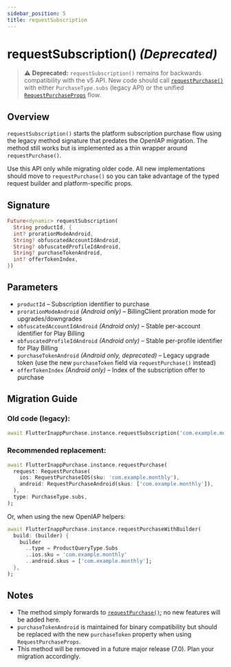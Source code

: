 ```yaml
---
sidebar_position: 5
title: requestSubscription
---
```


# requestSubscription() *(Deprecated)*

> ⚠️ **Deprecated:** `requestSubscription()` remains for backwards compatibility with the v5 API. New code should call [`requestPurchase()`](./request-purchase.md) with either `PurchaseType.subs` (legacy API) or the unified [`RequestPurchaseProps`](../../api/classes/flutter-inapp-purchase.md#requestpurchase) flow.

## Overview

`requestSubscription()` starts the platform subscription purchase flow using the legacy method signature that predates the OpenIAP migration. The method still works but is implemented as a thin wrapper around `requestPurchase()`.

Use this API only while migrating older code. All new implementations should move to `requestPurchase()` so you can take advantage of the typed request builder and platform-specific props.

## Signature

```dart
Future<dynamic> requestSubscription(
  String productId, {
  int? prorationModeAndroid,
  String? obfuscatedAccountIdAndroid,
  String? obfuscatedProfileIdAndroid,
  String? purchaseTokenAndroid,
  int? offerTokenIndex,
})
```

## Parameters

- `productId` – Subscription identifier to purchase
- `prorationModeAndroid` *(Android only)* – BillingClient proration mode for upgrades/downgrades
- `obfuscatedAccountIdAndroid` *(Android only)* – Stable per-account identifier for Play Billing
- `obfuscatedProfileIdAndroid` *(Android only)* – Stable per-profile identifier for Play Billing
- `purchaseTokenAndroid` *(Android only, deprecated)* – Legacy upgrade token (use the new `purchaseToken` field via `requestPurchase()` instead)
- `offerTokenIndex` *(Android only)* – Index of the subscription offer to purchase

## Migration Guide

### Old code (legacy):

```dart
await FlutterInappPurchase.instance.requestSubscription('com.example.monthly');
```

### Recommended replacement:

```dart
await FlutterInappPurchase.instance.requestPurchase(
  request: RequestPurchase(
    ios: RequestPurchaseIOS(sku: 'com.example.monthly'),
    android: RequestPurchaseAndroid(skus: ['com.example.monthly']),
  ),
  type: PurchaseType.subs,
);
```

Or, when using the new OpenIAP helpers:

```dart
await FlutterInappPurchase.instance.requestPurchaseWithBuilder(
  build: (builder) {
    builder
      ..type = ProductQueryType.Subs
      ..ios.sku = 'com.example.monthly'
      ..android.skus = ['com.example.monthly'];
  },
);
```

## Notes

- The method simply forwards to [`requestPurchase()`](./request-purchase.md); no new features will be added here.
- `purchaseTokenAndroid` is maintained for binary compatibility but should be replaced with the new `purchaseToken` property when using `RequestPurchaseProps`.
- This method will be removed in a future major release (7.0). Plan your migration accordingly.
